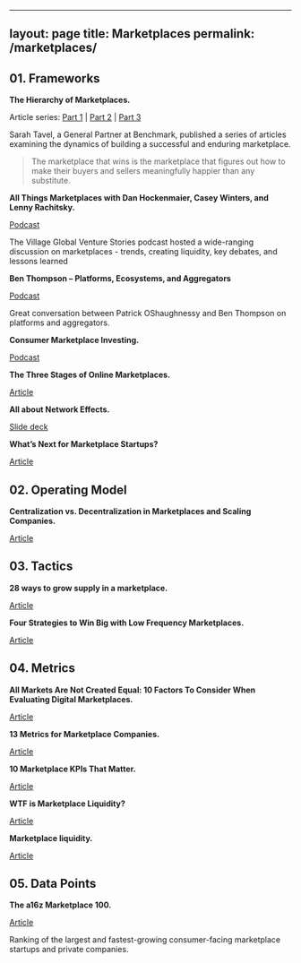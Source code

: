 
---
layout: page
title: Marketplaces
permalink: /marketplaces/
---

## 01. Frameworks

**The Hierarchy of Marketplaces.**

Article series: [Part 1](https://medium.com/@sarahtavel/the-hierarchy-of-marketplaces-introduction-and-level-1-983995aa218e) | [Part 2](https://medium.com/@sarahtavel/hierarchy-of-marketplaces-level-2-f1c44ed4a39) | [Part 3](https://medium.com/@sarahtavel/hierarchy-of-marketplaces-level-3-1d1a5772ea08)

Sarah Tavel, a General Partner at Benchmark, published a series of articles examining the dynamics of building a successful and enduring marketplace.

> The marketplace that wins is the marketplace that figures out how to make their buyers and sellers meaningfully happier than any substitute.

**All Things Marketplaces with Dan Hockenmaier, Casey Winters, and Lenny Rachitsky.**

[Podcast](https://www.spreaker.com/user/10197011/all-things-marketplaces-with-dan-hockenm)

The Village Global Venture Stories podcast hosted a wide-ranging discussion on marketplaces - trends, creating liquidity, key debates, and lessons learned

**Ben Thompson – Platforms, Ecosystems, and Aggregators**

[Podcast](http://investorfieldguide.com/thompson/)

Great conversation between Patrick OShaughnessy and Ben Thompson on platforms and aggregators. 

**Consumer Marketplace Investing.**

[Podcast](https://fullratchet.net/225-crisis-coverage-w-sarah-tavel-consumer-marketplace-investing-why-aggregate-gmv-is-a-red-herring-and-minimum-viable-happiness-as-the-key-to-market-leadership/)

**The Three Stages of Online Marketplaces.**

[Article](https://caseyaccidental.com/three-stages-online-marketplaces/)

**All about Network Effects.**

[Slide deck](https://a16z.com/2016/03/07/all-about-network-effects/)

**What’s Next for Marketplace Startups?**

[Article](https://a16z.com/2018/11/27/services-marketplaces-service-economy-evolution-whats-next/)

## 02. Operating Model

**Centralization vs. Decentralization in Marketplaces and Scaling Companies.**

[Article](https://caseyaccidental.com/centralization-decentralization-marketplaces-and-scaling-companies/)

## 03. Tactics

**28 ways to grow supply in a marketplace.**

[Article](https://andrewchen.co/grow-marketplace-supply/)

**Four Strategies to Win Big with Low Frequency Marketplaces.**

[Article](https://caseyaccidental.com/low-frequency-marketplaces/)

## 04. Metrics

**All Markets Are Not Created Equal: 10 Factors To Consider When Evaluating Digital Marketplaces.**

[Article](http://abovethecrowd.com/2012/11/13/all-markets-are-not-created-equal-10-factors-to-consider-when-evaluating-digital-marketplaces/)

**13 Metrics for Marketplace Companies.**

[Article](https://a16z.com/2020/02/21/marketplace-metrics/)

**10 Marketplace KPIs That Matter.**

[Article](https://medium.com/@algovc/10-marketplace-kpis-that-matter-22e0fd2d2779)

**WTF is Marketplace Liquidity?**

[Article](https://medium.com/point-nine-news/wtf-is-marketplace-liquidity-f2caca3802c0)

**Marketplace liquidity.**

[Article](https://techcrunch.com/2017/07/11/marketplace-liquidity/)

## 05. Data Points

**The a16z Marketplace 100.**

[Article](https://a16z.com/2020/02/18/marketplace-100/)

Ranking of the largest and fastest-growing consumer-facing marketplace startups and private companies.
